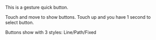 This is a gesture quick button. 

Touch and move to show buttons. Touch up and you have 1 second to select button.

Buttons show with 3 styles: Line/Path/Fixed
